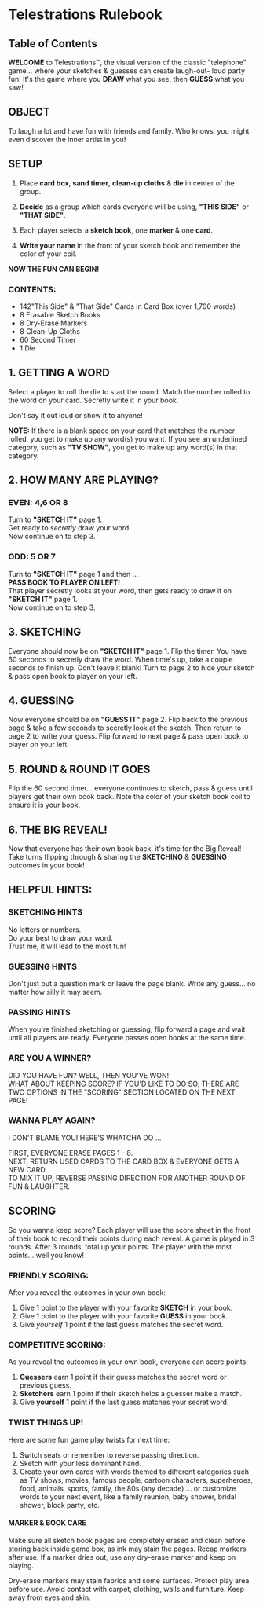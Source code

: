 # Telestrations Rulebook

## Table of Contents

**WELCOME** to Telestrations™, the visual version of the classic "telephone" game... where your sketches & guesses can create laugh-out- loud party fun! It's the game where you **DRAW** what you see, then **GUESS** what you saw!

## OBJECT

To laugh a lot and have fun with friends and family. Who knows, you might even discover the inner artist in you!

## SETUP

1. Place **card box**, **sand timer**, **clean-up cloths** & **die** in center of the group.

2. **Decide** as a group which cards everyone will be using, **"THIS SIDE"** or **"THAT SIDE"**.

3. Each player selects a **sketch book**, one **marker** & one **card**.

4. **Write your name** in the front of your sketch book and remember the color of your coil.

**NOW THE FUN CAN BEGIN!**

### CONTENTS:

* 142"This Side" & "That Side" Cards in Card Box (over 1,700 words)
* 8 Erasable Sketch Books
* 8 Dry-Erase Markers
* 8 Clean-Up Cloths
* 60 Second Timer
* 1 Die

## 1. GETTING A WORD

Select a player to roll the die to start the round. Match the number rolled to the word on your card. Secretly write it in your book.

Don't say it out loud or show it to anyone!

**NOTE:** If there is a blank space on your card that matches the number rolled, you get to make up any word(s) you want. If you see an underlined category, such as **"TV SHOW"**, you get to make up any word(s) in that category.

## 2. HOW MANY ARE PLAYING?

### EVEN: 4,6 OR 8

Turn to **"SKETCH IT"** page 1.  
Get ready to *secretly* draw your word.  
Now continue on to step 3.

### ODD: 5 OR 7

Turn to **"SKETCH IT"** page 1 and then ...  
**PASS BOOK TO PLAYER ON LEFT!**  
That player secretly looks at your word, then gets ready to draw it on **"SKETCH IT"** page 1.  
Now continue on to step 3.

## 3. SKETCHING

Everyone should now be on **"SKETCH IT"** page 1. Flip the timer. You have 60 seconds to secretly draw the word. When time's up, take a couple seconds to finish up. Don't leave it blank! Turn to page 2 to hide your sketch & pass open book to player on your left.

## 4. GUESSING

Now everyone should be on **"GUESS IT"** page 2. Flip back to the previous page & take a few seconds to secretly look at the sketch. Then return to page 2 to write your guess. Flip forward to next page & pass open book to player on your left.

## 5. ROUND & ROUND IT GOES

Flip the 60 second timer... everyone continues to sketch, pass & guess until players get their own book back. Note the color of your sketch book coil to ensure it is your book.

## 6. THE BIG REVEAL!

Now that everyone has their own book back, it's time for the Big Reveal! Take turns flipping through & sharing the **SKETCHING** & **GUESSING** outcomes in your book!

## HELPFUL HINTS:

### SKETCHING HINTS

No letters or numbers.  
Do your best to draw your word.  
Trust me, it will lead to the most fun!

### GUESSING HINTS

Don't just put a question mark or leave the page blank. Write any guess... no matter how silly it may seem.

### PASSING HINTS

When you're finished sketching or guessing, flip forward a page and wait until all players are ready. Everyone passes open books at the same time.

### ARE YOU A WINNER?

DID YOU HAVE FUN? WELL, THEN YOU'VE WON!  
WHAT ABOUT KEEPING SCORE? IF YOU'D LIKE TO DO SO, THERE ARE TWO OPTIONS IN THE "SCORING" SECTION LOCATED ON THE NEXT PAGE!

### WANNA PLAY AGAIN?

I DON'T BLAME YOU!
HERE'S WHATCHA DO ...

FIRST, EVERYONE ERASE PAGES 1 - 8.  
NEXT, RETURN USED CARDS TO THE CARD BOX & EVERYONE GETS A NEW CARD.  
TO MIX IT UP, REVERSE PASSING DIRECTION FOR ANOTHER ROUND OF FUN & LAUGHTER.

## SCORING

So you wanna keep score? Each player will use the score sheet in the front of their book to record their points during each reveal. A game is played in 3 rounds. After 3 rounds, total up your points. The player with the most points... well you know!

### FRIENDLY SCORING:

After you reveal the outcomes in your own book:

1. Give 1 point to the player with your favorite **SKETCH** in your book.
2. Give 1 point to the player with your favorite **GUESS** in your book.
3. Give *yourself* 1 point if the last guess matches the secret word.

### COMPETITIVE SCORING:

As you reveal the outcomes in your own book, everyone can score points:

1. **Guessers** earn 1 point if their guess matches the secret word or previous guess.
2. **Sketchers** earn 1 point if their sketch helps a guesser make a match.
3. Give **yourself** 1 point if the last guess matches your secret word.

### TWIST THINGS UP!

Here are some fun game play twists for next time:

1. Switch seats or remember to reverse passing direction.
2. Sketch with your less dominant hand.
3. Create your own cards with words themed to different categories such as TV shows, movies, famous people, cartoon characters, superheroes, food, animals, sports, family, the 80s (any decade) ... or customize words to your next event, like a family reunion, baby shower, bridal shower, block party, etc.

#### MARKER & BOOK CARE

Make sure all sketch book pages are completely erased and clean before storing back inside game box, as ink may stain the pages. Recap markers after use. If a marker dries out, use any dry-erase marker and keep on playing.

Dry-erase markers may stain fabrics and some surfaces. Protect play area before use. Avoid contact with carpet, clothing, walls and furniture. Keep away from eyes and skin.
